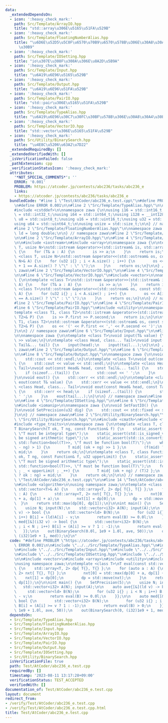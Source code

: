 ```yaml
---
data:
  _extendedDependsOn:
  - icon: ':heavy_check_mark:'
    path: Src/Template/ArrayIO.hpp
    title: "std::array\u306E\u5165\u51FA\u529B"
  - icon: ':heavy_check_mark:'
    path: Src/Template/FloatingNumberAlias.hpp
    title: "\u6D6E\u52D5\u5C0F\u6570\u70B9\u6570\u578B\u306E\u30A8\u30A4\u30EA\u30A2\
      \u30B9"
  - icon: ':heavy_check_mark:'
    path: Src/Template/IOSetting.hpp
    title: "io\u307E\u308F\u308A\u306E\u8A2D\u5B9A"
  - icon: ':heavy_check_mark:'
    path: Src/Template/Input.hpp
    title: "\u6A19\u6E96\u5165\u529B"
  - icon: ':heavy_check_mark:'
    path: Src/Template/Output.hpp
    title: "\u6A19\u6E96\u51FA\u529B"
  - icon: ':heavy_check_mark:'
    path: Src/Template/PairIO.hpp
    title: "std::pair\u306E\u5165\u51FA\u529B"
  - icon: ':heavy_check_mark:'
    path: Src/Template/TypeAlias.hpp
    title: "\u6A19\u6E96\u30C7\u30FC\u30BF\u578B\u306E\u30A8\u30A4\u30EA\u30A2\u30B9"
  - icon: ':heavy_check_mark:'
    path: Src/Template/VectorIO.hpp
    title: "std::vector\u306E\u5165\u51FA\u529B"
  - icon: ':heavy_check_mark:'
    path: Src/Utility/BinarySearch.hpp
    title: "\u4E8C\u5206\u63A2\u7D22"
  _extendedRequiredBy: []
  _extendedVerifiedWith: []
  _isVerificationFailed: false
  _pathExtension: cpp
  _verificationStatusIcon: ':heavy_check_mark:'
  attributes:
    '*NOT_SPECIAL_COMMENTS*': ''
    ERROR: '0.001'
    PROBLEM: https://atcoder.jp/contests/abc236/tasks/abc236_e
    links:
    - https://atcoder.jp/contests/abc236/tasks/abc236_e
  bundledCode: "#line 1 \"Test/AtCoder/abc236_e.test.cpp\"\n#define PROBLEM \"https://atcoder.jp/contests/abc236/tasks/abc236_e\"\
    \n#define ERROR 0.001\n\n#line 2 \"Src/Template/TypeAlias.hpp\"\n\n#include <cstdint>\n\
    #include <cstddef>\n\nnamespace zawa {\n\nusing i16 = std::int16_t;\nusing i32\
    \ = std::int32_t;\nusing i64 = std::int64_t;\nusing i128 = __int128_t;\n\nusing\
    \ u8 = std::uint8_t;\nusing u16 = std::uint16_t;\nusing u32 = std::uint32_t;\n\
    using u64 = std::uint64_t;\n\nusing usize = std::size_t;\n\n} // namespace zawa\n\
    #line 2 \"Src/Template/FloatingNumberAlias.hpp\"\n\nnamespace zawa {\n\nusing\
    \ ld = long double;\n\n} // namespace zawa\n#line 2 \"Src/Template/Input.hpp\"\
    \n\n#line 2 \"Src/Template/ArrayIO.hpp\"\n\n#line 4 \"Src/Template/ArrayIO.hpp\"\
    \n\n#include <iostream>\n#include <array>\n\nnamespace zawa {\n\ntemplate <class\
    \ T, usize N>\nstd::istream &operator>>(std::istream& is, std::array<T, N>& A)\
    \ {\n    for (T& a : A) {\n        is >> a;\n    }\n    return is;\n}\n\ntemplate\
    \ <class T, usize N>\nstd::ostream &operator<<(std::ostream& os, const std::array<T,\
    \ N>& A) {\n    for (u32 i{} ; i < A.size() ; i++) {\n        os << A[i] << (i\
    \ + 1 == A.size() ? \"\" : \" \");\n    }\n    return os;\n}\n\n} // namespace\
    \ zawa\n#line 2 \"Src/Template/VectorIO.hpp\"\n\n#line 4 \"Src/Template/VectorIO.hpp\"\
    \n\n#line 6 \"Src/Template/VectorIO.hpp\"\n#include <vector>\n\nnamespace zawa\
    \ {\n\ntemplate <class T>\nstd::istream &operator>>(std::istream& is, std::vector<T>&\
    \ A) {\n    for (T& a : A) {\n        is >> a;\n    }\n    return is;\n}\n\ntemplate\
    \ <class T>\nstd::ostream &operator<<(std::ostream& os, const std::vector<T>&\
    \ A) {\n    for (u32 i{} ; i < A.size() ; i++) {\n        os << A[i] << (i + 1\
    \ == A.size() ? \"\" : \" \");\n    }\n    return os;\n}\n\n} // namespace zawa\n\
    #line 2 \"Src/Template/PairIO.hpp\"\n\n#line 4 \"Src/Template/PairIO.hpp\"\n\n\
    #line 6 \"Src/Template/PairIO.hpp\"\n#include <utility>\n\nnamespace zawa {\n\n\
    template <class T1, class T2>\nstd::istream &operator>>(std::istream& is, std::pair<T1,\
    \ T2>& P) {\n    is >> P.first >> P.second;\n    return is;\n}\n\ntemplate <class\
    \ T1, class T2>\nstd::ostream &operator<<(std::ostream& os, const std::pair<T1,\
    \ T2>& P) {\n    os << '(' << P.first << ',' << P.second << ')';\n    return os;\n\
    }\n\n} // namespace zawa\n#line 6 \"Src/Template/Input.hpp\"\n\n#line 8 \"Src/Template/Input.hpp\"\
    \n\nnamespace zawa {\n\ntemplate <class T>\nvoid input(T& value) {\n    std::cin\
    \ >> value;\n}\n\ntemplate <class Head, class... Tail>\nvoid input(Head& head,\
    \ Tail&... tail) {\n    input(head);\n    input(tail...);\n}\n\n} // namespace\
    \ zawa\n#line 2 \"Src/Template/Output.hpp\"\n\n#line 6 \"Src/Template/Output.hpp\"\
    \n\n#line 8 \"Src/Template/Output.hpp\"\n\nnamespace zawa {\n\nvoid out() {\n\
    \    std::cout << std::endl;\n}\n\ntemplate <class T>\nvoid out(const T& value)\
    \ {\n    std::cout << value << std::endl;\n}\n\ntemplate <class Head, class...\
    \ Tail>\nvoid out(const Head& head, const Tail&... tail) {\n    std::cout << head;\n\
    \    if (sizeof...(tail)) {\n        std::cout << ' ';\n    }\n    out(tail...);\n\
    }\n\nvoid eout() {\n    std::cerr << std::endl;\n}\n\ntemplate <class T>\nvoid\
    \ eout(const T& value) {\n    std::cerr << value << std::endl;\n}\n\ntemplate\
    \ <class Head, class... Tail>\nvoid eout(const Head& head, const Tail&... tail)\
    \ {\n    std::cerr << head;\n    if (sizeof...(tail)) {\n        std::cerr <<\
    \ ' ';\n    }\n    eout(tail...);\n}\n\n} // namespace zawa\n#line 2 \"Src/Template/IOSetting.hpp\"\
    \n\n#line 4 \"Src/Template/IOSetting.hpp\"\n\n#line 6 \"Src/Template/IOSetting.hpp\"\
    \n#include <iomanip>\n\nnamespace zawa {\n\nvoid SetFastIO() {\n    std::cin.tie(nullptr)->sync_with_stdio(false);\n\
    }\n\nvoid SetPrecision(u32 dig) {\n    std::cout << std::fixed << std::setprecision(dig);\n\
    }\n\n} // namespace zawa\n#line 2 \"Src/Utility/BinarySearch.hpp\"\n\n#line 4\
    \ \"Src/Utility/BinarySearch.hpp\"\n\n#include <cmath>\n#include <functional>\n\
    #include <type_traits>\n\nnamespace zawa {\n\ntemplate <class T, class Function>\n\
    T BinarySearch(T ok, T ng, const Function& f) {\n    static_assert(std::is_integral_v<T>,\
    \ \"T must be integral type\");\n    static_assert(std::is_signed_v<T>, \"T must\
    \ be signed arithmetic type\");\n    static_assert(std::is_convertible_v<Function,\
    \ std::function<bool(T)>>, \"f must be function bool(T)\");\n    while (std::abs(ok\
    \ - ng) > 1) {\n        T mid{ (ok + ng) >> 1 };\n        (f(mid) ? ok : ng) =\
    \ mid;\n    }\n    return ok;\n}\n\ntemplate <class T, class Function>\nT BinarySearch(T\
    \ ok, T ng, const Function& f, u32 upperLimit) {\n    static_assert(std::is_signed_v<T>,\
    \ \"T must be signed arithmetic type\");\n    static_assert(std::is_convertible_v<Function,\
    \ std::function<bool(T)>>, \"f must be function bool(T)\");\n    for (u32 _{}\
    \ ; _ < upperLimit ; _++) {\n        T mid{ (ok + ng) / (T)2 };\n        (f(mid)\
    \ ? ok : ng) = mid;\n    }\n    return ok;\n}\n\n} // namespace zawa\n#line 10\
    \ \"Test/AtCoder/abc236_e.test.cpp\"\n\n#line 14 \"Test/AtCoder/abc236_e.test.cpp\"\
    \n#include <algorithm>\n\nusing namespace zawa;\n\ntemplate <class T>\nT eval(const\
    \ std::vector<T>& A) {\n    std::array<T, 2> dp{ T{}, T{} };\n    for (auto a\
    \ : A) {\n        std::array<T, 2> nxt{ T{}, T{} };\n        nxt[0] = std::max(dp[0]\
    \ + a, dp[1] + a);\n        nxt[1] = dp[0];\n        dp = std::move(nxt);\n  \
    \  }\n    return std::max(dp[0], dp[1]);\n}\n\nint main() {\n    SetPrecision(5);\n\
    \    usize N; input(N);\n    std::vector<i32> A(N); input(A);\n\n    auto ave{[&](ld\
    \ v) -> bool {\n        std::vector<ld> B(N);\n        for (u32 i{} ; i < N ;\
    \ i++) B[i] = (ld)A[i] - v;\n        return eval(B) >= 0.0l;\n    }};\n\n    auto\
    \ med{[&](i32 v) -> bool {\n        std::vector<i32> B(N);\n        for (u32 i{}\
    \ ; i < N ; i++) B[i] = (A[i] >= v ? 1 : -1);\n        return eval(B) > 0;\n \
    \   }};\n\n    out(BinarySearch(0.0l, 1e9 + 1.0l, ave, 50));\n    out(BinarySearch(0,\
    \ (i32)1e9 + 1, med));\n}\n"
  code: "#define PROBLEM \"https://atcoder.jp/contests/abc236/tasks/abc236_e\"\n#define\
    \ ERROR 0.001\n\n#include \"../../Src/Template/TypeAlias.hpp\"\n#include \"../../Src/Template/FloatingNumberAlias.hpp\"\
    \n#include \"../../Src/Template/Input.hpp\"\n#include \"../../Src/Template/Output.hpp\"\
    \n#include \"../../Src/Template/IOSetting.hpp\"\n#include \"../../Src/Utility/BinarySearch.hpp\"\
    \n\n#include <vector>\n#include <array>\n#include <utility>\n#include <algorithm>\n\
    \nusing namespace zawa;\n\ntemplate <class T>\nT eval(const std::vector<T>& A)\
    \ {\n    std::array<T, 2> dp{ T{}, T{} };\n    for (auto a : A) {\n        std::array<T,\
    \ 2> nxt{ T{}, T{} };\n        nxt[0] = std::max(dp[0] + a, dp[1] + a);\n    \
    \    nxt[1] = dp[0];\n        dp = std::move(nxt);\n    }\n    return std::max(dp[0],\
    \ dp[1]);\n}\n\nint main() {\n    SetPrecision(5);\n    usize N; input(N);\n \
    \   std::vector<i32> A(N); input(A);\n\n    auto ave{[&](ld v) -> bool {\n   \
    \     std::vector<ld> B(N);\n        for (u32 i{} ; i < N ; i++) B[i] = (ld)A[i]\
    \ - v;\n        return eval(B) >= 0.0l;\n    }};\n\n    auto med{[&](i32 v) ->\
    \ bool {\n        std::vector<i32> B(N);\n        for (u32 i{} ; i < N ; i++)\
    \ B[i] = (A[i] >= v ? 1 : -1);\n        return eval(B) > 0;\n    }};\n\n    out(BinarySearch(0.0l,\
    \ 1e9 + 1.0l, ave, 50));\n    out(BinarySearch(0, (i32)1e9 + 1, med));\n}\n"
  dependsOn:
  - Src/Template/TypeAlias.hpp
  - Src/Template/FloatingNumberAlias.hpp
  - Src/Template/Input.hpp
  - Src/Template/ArrayIO.hpp
  - Src/Template/VectorIO.hpp
  - Src/Template/PairIO.hpp
  - Src/Template/Output.hpp
  - Src/Template/IOSetting.hpp
  - Src/Utility/BinarySearch.hpp
  isVerificationFile: true
  path: Test/AtCoder/abc236_e.test.cpp
  requiredBy: []
  timestamp: '2023-08-11 13:17:28+09:00'
  verificationStatus: TEST_ACCEPTED
  verifiedWith: []
documentation_of: Test/AtCoder/abc236_e.test.cpp
layout: document
redirect_from:
- /verify/Test/AtCoder/abc236_e.test.cpp
- /verify/Test/AtCoder/abc236_e.test.cpp.html
title: Test/AtCoder/abc236_e.test.cpp
---
```

